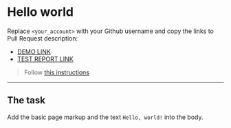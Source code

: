 # Hello world
Replace `<your_account>` with your Github username and copy the links to Pull Request description:
- [DEMO LINK](https://Kyzenko.github.io/layout_hello-world/)
- [TEST REPORT LINK](https://Kyzenko.github.io/layout_hello-world/report/html_report/)

> Follow [this instructions](https://mate-academy.github.io/layout_task-guideline/#how-to-solve-the-layout-tasks-on-github)
___

## The task 
Add the basic page markup and the text `Hello, world!` into the body.
